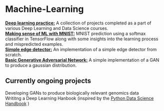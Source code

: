 # Machine-Learning
__[Deep learning practice:](https://github.com/kjkjindal/Machine-Learning/tree/master/Deep%20learning%20practice)__ A collection of projects completed as a part of various Deep Learning and Data Science courses.<br/>
__[Making sense of ML with MNIST:](https://github.com/kjkjindal/Machine-Learning/blob/master/Making%20sense%20of%20ML%20with%20MNIST.ipynb)__ MNIST prediction using a softmax classifier in TensorFlow along with some insights into the learning process and mispredicted examples.<br/>
__[Simple edge detector:](https://github.com/kjkjindal/Machine-Learning/blob/master/Simple%20Edge%20Detector.ipynb)__ An implementation of a simple edge detector from scratch.<br/>
__[Basic Generative Adversarial Network:](https://github.com/kjkjindal/Machine-Learning/blob/master/basic%20GAN.ipynb)__ A simple implementation of a GAN to produce a gaussian distribution.


## Currently ongoing projects
Developing GANs to produce biologically relevant genomics data<br/>
Writitng a Deep Learning Hanbook (inspired by the [Python Data Science Handbook](http://shop.oreilly.com/product/0636920034919.do)
)
